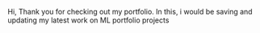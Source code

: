 Hi, Thank you for checking out my portfolio.
In this, i would be saving and updating my latest work on ML portfolio projects
